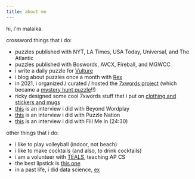 ```yaml
---
title: about me
---
```


hi, i'm malaika.

crossword things that i do:
- puzzles published with NYT, LA Times, USA Today, Universal, and The Atlantic
- puzzles published with Boswords, AVCX, Fireball, and MGWCC
- i write a daily puzzle for [Vulture](https://www.vulture.com/author/malaika-handa/)
- i blog about puzzles once a month with [Rex](https://rexwordpuzzle.blogspot.com/)
- in 2021, i organized / curated / hosted the [7xwords project](https://www.7xwords.com/) (which became a [mystery hunt puzzle](https://www.bookspace.world/puzzle/49ers/)!!)
- ricky designed some cool 7xwords stuff that i put on [clothing and stickers and mugs](https://7xwords.creator-spring.com/) 
- [this](https://beyondwordplay.com/small-puzzles-big-ambitions-a-conversation-with-malaika-handa-eb57381da331?gi=c9f9de8fbbf9) is an interview i did with Beyond Wordplay
- [this](https://blog.puzzlenation.com/2021/06/03/5-questions-for-crossword-constructor-malaika-handa/) is an interview i did with Puzzle Nation
- [this](https://open.spotify.com/episode/0C54Z33oxeGP3Wbu5PJ7CN?si=SL-Kwdm9TsKf7hg-BX-B3g&dl_branch=1&nd=1) is an interview i did with Fill Me In (24:30)
  
other things that i do:
- i like to play volleyball (indoor, not beach)
- i like to make cocktails (and also, to drink cocktails)
- i am a volunteer with [TEALS](https://www.microsoft.com/en-us/teals), teaching AP CS
- the best lipstick is [this one](https://www.maybelline.com/lip-makeup/lipstick/superstay-matte-ink-liquid-lipstick)
- in a past life, i did data science, [ex](https://pudding.cool/2019/04/vogue/)